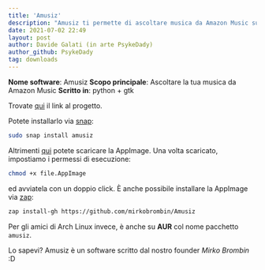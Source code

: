 ```yaml
---
title: 'Amusiz'
description: "Amusiz ti permette di ascoltare musica da Amazon Music su Linux"
date: 2021-07-02 22:49
layout: post
author: Davide Galati (in arte PsykeDady)
author_github: PsykeDady
tag: downloads
---
```

**Nome software**: Amusiz
**Scopo principale**: Ascoltare la tua musica da Amazon Music
**Scritto in**: python + gtk 

Trovate [qui](https://github.com/mirkobrombin/Amusiz) il link al progetto.

Potete installarlo via [snap](https://t.me/linuxpeople_feed/1534):

```bash
sudo snap install amusiz
``` 

Altrimenti [qui](https://github.com/mirkobrombin/Amusiz/releases) potete
scaricare la AppImage. Una volta scaricato, impostiamo i permessi di esecuzione:

```bash
chmod +x file.AppImage
```

ed avviatela con un doppio click. È anche possibile installare la AppImage via 
[zap](https://t.me/linuxpeople_feed/1450):

```bash
zap install-gh https://github.com/mirkobrombin/Amusiz
 ```

Per gli amici di Arch Linux invece, è anche su **AUR** col nome pacchetto `amusiz`.

Lo sapevi? Amusiz è un software scritto dal nostro founder *Mirko Brombin* :D